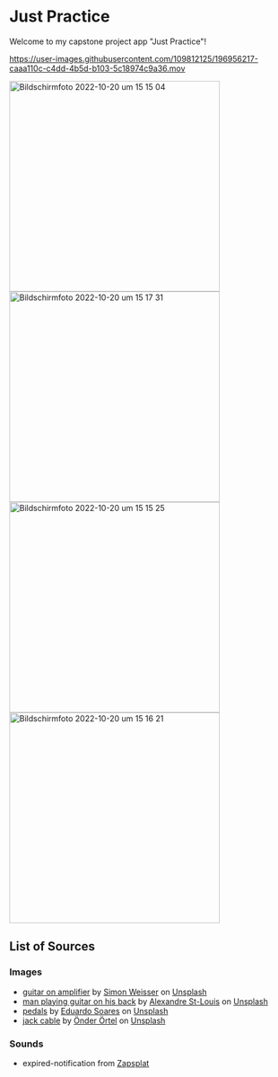 # Just Practice

Welcome to my capstone project app "Just Practice"!


https://user-images.githubusercontent.com/109812125/196956217-caaa110c-c4dd-4b5d-b103-5c18974c9a36.mov

<img width="375" alt="Bildschirmfoto 2022-10-20 um 15 15 04" src="https://user-images.githubusercontent.com/109812125/196959893-83530d37-bec1-4f7d-8e62-89e49843cd51.png">
<img width="375" alt="Bildschirmfoto 2022-10-20 um 15 17 31" src="https://user-images.githubusercontent.com/109812125/196959973-e13afcce-e03f-47dd-a66e-535da551ff9b.png">

<img width="375" alt="Bildschirmfoto 2022-10-20 um 15 15 25" src="https://user-images.githubusercontent.com/109812125/196960016-2f6fafd0-bb65-45c6-9995-36f9dfb9cb9d.png">
<img width="375" alt="Bildschirmfoto 2022-10-20 um 15 16 21" src="https://user-images.githubusercontent.com/109812125/196960065-dd8abde7-6389-4541-b5fe-112354b1f9e0.png">


## List of Sources

### Images

- [guitar on amplifier](https://unsplash.com/photos/phS37wg8cQg) by [Simon Weisser](https://unsplash.com/@simonweisser) on [Unsplash](https://unsplash.com/?utm_source=unsplash&utm_medium=referral&utm_content=creditCopyText")
- [man playing guitar on his back](https://unsplash.com/photos/IlfpKwRMln0) by [Alexandre St-Louis](https://unsplash.com/@alxstls?utm_source=unsplash&utm_medium=referral&utm_content=creditCopyText") on [Unsplash](https://unsplash.com/?utm_source=unsplash&utm_medium=referral&utm_content=creditCopyText")
- [pedals](https://unsplash.com/photos/rwRGN9Mn-Hw) by [Eduardo Soares](https://unsplash.com/@eduschadesoares) on [Unsplash](https://unsplash.com/?utm_source=unsplash&utm_medium=referral&utm_content=creditCopyText")
- [jack cable](https://unsplash.com/photos/td6dZ9CuIGg) by [Önder Örtel](https://unsplash.com/@onderortel) on [Unsplash](https://unsplash.com/?utm_source=unsplash&utm_medium=referral&utm_content=creditCopyText")

### Sounds

- expired-notification from [Zapsplat](https://www.zapsplat.com/)

